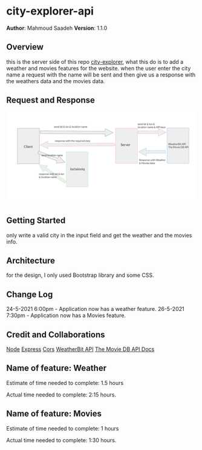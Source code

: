 # city-explorer-api

**Author**: Mahmoud Saadeh
**Version**: 1.1.0

## Overview

this is the server side of this repo [city-explorer](https://github.com/Mahmoud-Saadeh/city-explorer), what this do is to add a weather and movies features for the website.
when the user enter the city name a request with the name will be sent and then give us a response with the weathers data and the movies data.

## Request and Response

![Request and Response](./img/weather&movies.png)

## Getting Started

only write a valid city in the input field and get the weather and the movies info.

## Architecture

for the design, I only used Bootstrap library and some CSS.

## Change Log

24-5-2021 6:00pm - Application now has a weather feature.
26-5-2021 7:30pm - Application now has a Movies feature.

## Credit and Collaborations

[Node](https://nodejs.org/)
[Express](https://expressjs.com/)
[Cors](https://www.npmjs.com/package/cors)
[WeatherBit API](https://www.weatherbit.io/api)
[The Movie DB API Docs](https://developers.themoviedb.org/3/getting-started/introduction)

## Name of feature: Weather

Estimate of time needed to complete: 1.5 hours

Actual time needed to complete: 2:15 hours.

## Name of feature: Movies

Estimate of time needed to complete: 1 hours

Actual time needed to complete: 1:30 hours.
